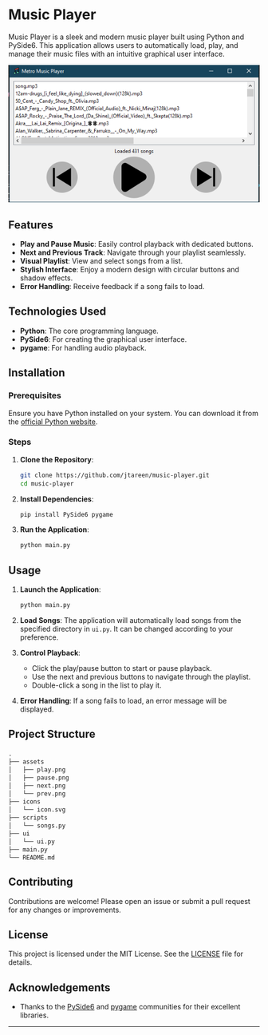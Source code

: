 # Music Player

Music Player is a sleek and modern music player built using Python and PySide6. This application allows users to automatically load, play, and manage their music files with an intuitive graphical user interface. 

![Music Player Screenshot](screenshots/screenshot.png)

## Features

- **Play and Pause Music**: Easily control playback with dedicated buttons.
- **Next and Previous Track**: Navigate through your playlist seamlessly.
- **Visual Playlist**: View and select songs from a list.
- **Stylish Interface**: Enjoy a modern design with circular buttons and shadow effects.
- **Error Handling**: Receive feedback if a song fails to load.

## Technologies Used

- **Python**: The core programming language.
- **PySide6**: For creating the graphical user interface.
- **pygame**: For handling audio playback.

## Installation

### Prerequisites

Ensure you have Python installed on your system. You can download it from the [official Python website](https://www.python.org/).

### Steps

1. **Clone the Repository**:
    ```bash
    git clone https://github.com/jtareen/music-player.git
    cd music-player
    ```

2. **Install Dependencies**:
    ```bash
    pip install PySide6 pygame
    ```

3. **Run the Application**:
    ```bash
    python main.py
    ```

## Usage

1. **Launch the Application**:
   ```bash
   python main.py
   ```
   
2. **Load Songs**: The application will automatically load songs from the specified directory in `ui.py`. It can be changed according to your preference.

3. **Control Playback**:
   - Click the play/pause button to start or pause playback.
   - Use the next and previous buttons to navigate through the playlist.
   - Double-click a song in the list to play it.

4. **Error Handling**: If a song fails to load, an error message will be displayed.

## Project Structure

```
.
├── assets
│   ├── play.png
│   ├── pause.png
│   ├── next.png
│   └── prev.png
├── icons
│   └── icon.svg
├── scripts
│   └── songs.py
├── ui
│   └── ui.py
├── main.py
└── README.md
```

## Contributing

Contributions are welcome! Please open an issue or submit a pull request for any changes or improvements.

## License

This project is licensed under the MIT License. See the [LICENSE](LICENSE) file for details.

## Acknowledgements

- Thanks to the [PySide6](https://doc.qt.io/qtforpython/) and [pygame](https://www.pygame.org/) communities for their excellent libraries.

---
